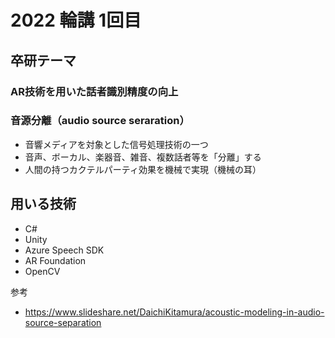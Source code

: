 # 2022 輪講 1回目

## 卒研テーマ

### AR技術を用いた話者識別精度の向上

### 音源分離（audio source seraration）
- 音響メディアを対象とした信号処理技術の一つ
- 音声、ボーカル、楽器音、雑音、複数話者等を「分離」する
- 人間の持つカクテルパーティ効果を機械で実現（機械の耳）

## 用いる技術
- C#
- Unity
- Azure Speech SDK 
- AR Foundation
- OpenCV

参考
- https://www.slideshare.net/DaichiKitamura/acoustic-modeling-in-audio-source-separation
